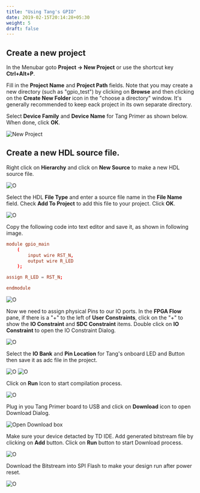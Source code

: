 ```yaml
---
title: "Using Tang's GPIO"
date: 2019-02-15T20:14:28+05:30
weight: 5
draft: false
---
```


## Create a new project

In the Menubar goto **Project -> New Project** or use the shortcut key **Ctrl+Alt+P**.

Fill in the **Project Name** and **Project Path** fields. Note that you may create a new directory (such as "gpio_test") by clicking on **Browse** and then clicking on the **Create New Folder** icon in the "choose a directory" window. It's generally recommended to keep eack project in its own separate directory.

Select **Device Family** and **Device Name** for Tang Primer as shown below. When done, click **OK**.

![New Project](/using-tang/using-gpio/images/a.png "New Project")

## Create a new HDL source file.

Right click on **Hierarchy** and click on **New Source** to make a new HDL source file.

![O](/using-tang/using-gpio/images/b.png "O")

Select the HDL **File Type** and enter a source file name in the **File Name** field. Check **Add To Project** to add this file to your project. Click **OK**.

![O](/using-tang/using-gpio/images/c.png "O")

Copy the following code into text editor and save it, as shown in following image.

```toml
module gpio_main
	(
		input wire RST_N,
		output wire R_LED	
	);

assign R_LED = RST_N;

endmodule
```

![O](/using-tang/using-gpio/images/d.png "O")

Now we need to assign physical Pins to our IO ports. In the **FPGA Flow** pane, if there is a "+" to the left of **User Constraints**, click on the "+" to show the **IO Constraint** and **SDC Constraint** items. Double click on **IO Constraint** to open the IO Constraint Dialog.

![O](/using-tang/using-gpio/images/e.png "O")

Select the **IO Bank** and **Pin Location** for Tang's onboard LED and Button then save it as adc file in the project.

![O](/using-tang/using-gpio/images/f.png "O")
![O](/using-tang/using-gpio/images/g.png "O")

Click on **Run** Icon to start compilation process.

![O](/using-tang/using-gpio/images/h.png "O")

Plug in you Tang Primer board to USB and click on **Download** icon to open Download Dialog. 

![Open Download box](/getting-started/Getting-to-Blinky/images/d1.jpg "Open Download box")

Make sure your device detacted by TD IDE. Add generated bitstream file by clicking on **Add** button. Click on **Run** button to start Download process.

![O](/using-tang/using-gpio/images/i.png "O")

Download the Bitstream into SPI Flash to make your design run after power reset. 

![O](/using-tang/using-gpio/images/j.png "O")
